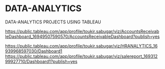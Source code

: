 # DATA-ANALYTICS
DATA-ANALYTICS PROJECTS USING TABLEAU

https://public.tableau.com/app/profile/toukir.sabugar/viz/AccountsReceivableDashboard_16949507590570/AccountsReceivableDashboard?publish=yes

https://public.tableau.com/app/profile/toukir.sabugar/viz/HRANALYTICS_16939968597030/Dashboard1
https://public.tableau.com/app/profile/toukir.sabugar/viz/salereport_16931299927710/Dashboard1?publish=yes
